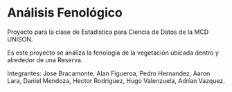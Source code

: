 # Análisis Fenológico
Proyecto para la clase de Estadística para Ciencia de Datos de la MCD UNISON.

Es este proyecto se análiza la fenología de la vegetación ubicada dentro y alrededor de una Reserva.

Integrantes: Jose Bracamonte, Alan Figueroa, Pedro Hernandez, Aaron Lara, Daniel Mendoza, Hector Rodriguez, Hugo Valenzuela, Adrían Vazquez.
